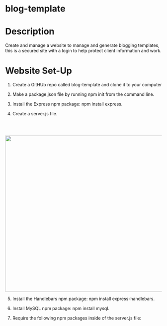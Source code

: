 # blog-template

# Description
  Create and manage a website to manage and generate blogging templates, this is a secured site with a login to help protect client information and work.
  
# Website Set-Up
  1. Create a GitHUb repo called blog-template and clone it to your computer
  
  2. Make a package.json file by running npm init from the command line.
  
  3. Install the Express npm package: npm install express.

  4. Create a server.js file.
  <br />
  <p align="center"> 
<br />
<img src="./readMe./server.png" alt="server.js" id="code for server.js" height="500px" width="2000px">
 
</p>
  

  5. Install the Handlebars npm package: npm install express-handlebars.

  6. Install MySQL npm package: npm install mysql.

  7. Require the following npm packages inside of the server.js file:
